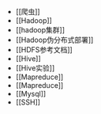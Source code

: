 - [[爬虫]]
- [[Hadoop]]
- [[hadoop集群]]
- [[Hadoop伪分布式部署]]
- [[HDFS参考文档]]
- [[Hive]]
- [[Hive实验]]
- [[Mapreduce]]
- [[Mapreduce]]
- [[Mysql]]
- [[SSH]]
